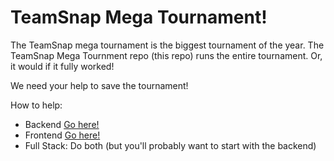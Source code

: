 # TeamSnap Mega Tournament!

The TeamSnap mega tournament is the biggest tournament of the year. The TeamSnap Mega Tournment repo (this repo) runs the entire tournament. Or, it would if it fully worked!

We need your help to save the tournament!

How to help:
 - Backend [Go here!](https://github.com/teamsnap/teamsnap-mega-tournament/blob/main/backend/README.md)
 - Frontend [Go here!](https://github.com/teamsnap/teamsnap-mega-tournament/blob/main/frontend/README.md)
 - Full Stack: Do both (but you'll probably want to start with the backend)
